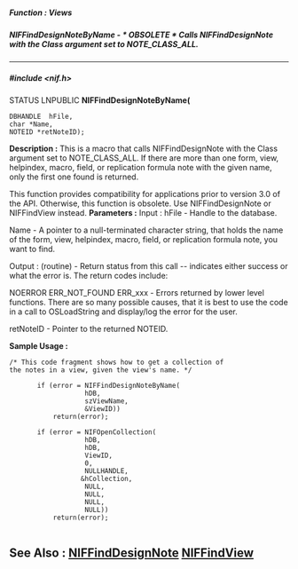 ##### Function : Views
##### NIFFindDesignNoteByName - * OBSOLETE * Calls NIFFindDesignNote with the Class argument set to NOTE_CLASS_ALL.
---
##### #include <nif.h>
STATUS LNPUBLIC **NIFFindDesignNoteByName(**

	DBHANDLE  hFile,
	char *Name,
	NOTEID *retNoteID);
**Description :**
This is a macro that calls NIFFindDesignNote with the Class argument set to 
NOTE_CLASS_ALL.  If there are more than one form, view, helpindex, macro, 
field, or replication formula note with the given name, only the first one 
found is returned.

This function provides compatibility for applications prior to version 3.0 of 
the API.  Otherwise, this function is obsolete.  Use NIFFindDesignNote or 
NIFFindView instead.
**Parameters :**
Input :
hFile  -  Handle to the database.

Name  -  A pointer to a null-terminated character string, that holds the name of the form, view, helpindex, macro, field, or replication formula note, you want to find.

Output :
(routine)  -  Return status from this call -- indicates either success or what the error is. The return codes include:

NOERROR
ERR_NOT_FOUND
ERR_xxx - Errors returned by lower level functions.  There are so many possible causes, that it is best to use the code in a call to OSLoadString and display/log the error for the user.


retNoteID  -  Pointer to the returned NOTEID.

**Sample Usage :**
```
/* This code fragment shows how to get a collection of
the notes in a view, given the view's name. */

       if (error = NIFFindDesignNoteByName(
                   hDB, 
                   szViewName, 
                   &ViewID))
           return(error);

       if (error = NIFOpenCollection(
                   hDB,  
                   hDB,   
                   ViewID,  
                   0,     
                   NULLHANDLE,   
                  &hCollection,  
                   NULL,     
                   NULL,  
                   NULL,      
                   NULL)) 
           return(error);


```
**See Also :**
[NIFFindDesignNote](D:/md_files/NIFFindDesignNote.md)
[NIFFindView](D:/md_files/NIFFindView.md)
---
